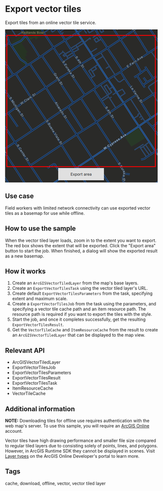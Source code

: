 # Export vector tiles

Export tiles from an online vector tile service.

![](screenshot.png)

## Use case

Field workers with limited network connectivity can use exported vector tiles as a basemap for use while offline.

## How to use the sample

When the vector tiled layer loads, zoom in to the extent you want to export. The red box shows the extent that will be exported. Click the "Export area" button to start the job. When finished, a dialog will show the exported result as a new basemap.

## How it works

1. Create an `ArcGISVectorTiledLayer` from the map's base layers.
2. Create an `ExportVectorTilesTask` using the vector tiled layer's URL.
3. Create default `ExportVectorTilesParameters` from the task, specifying extent and maximum scale.
4. Create a `ExportVectorTilesJob` from the task using the parameters, and specifying a vector tile cache path and an item resource path. The resource path is required if you want to export the tiles with the style.
5. Start the job, and once it completes successfully, get the resulting `ExportVectorTilesResult`.
6. Get the `VectorTileCache` and `ItemResourceCache` from the result to create an `ArcGISVectorTiledLayer` that can be displayed to the map view.

## Relevant API

* ArcGISVectorTiledLayer
* ExportVectorTilesJob
* ExportVectorTilesParameters
* ExportVectorTilesResult
* ExportVectorTilesTask
* ItemResourceCache
* VectorTileCache

## Additional information

**NOTE:** Downloading tiles for offline use requires authentication with the web map's server. To use this sample, you will require an [ArcGIS Online](https://www.arcgis.com/) account.

Vector tiles have high drawing performance and smaller file size compared to regular tiled layers due to consisting solely of points, lines, and polygons. However, in ArcGIS Runtime SDK they cannot be displayed in scenes. Visit [Layer types](https://developers.arcgis.com/qt/layers/layer-types/) on the ArcGIS Online Developer's portal to learn more.

## Tags

cache, download, offline, vector, vector tiled layer
